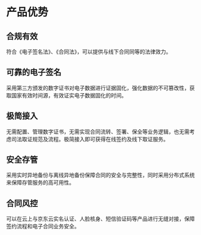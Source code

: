 # 产品优势

## 合规有效

符合《电子签名法》、《合同法》，可以提供与线下合同同等的法律效力。

## 可靠的电子签名

采用第三方颁发的数字证书对电子数据进行证据固化，强化数据的不可篡改性，获取国家有效时间源，有效证实电子数据固化的时间。

## 极简接入

无需配置、管理数字证书，无需实现合同流转、签署、保全等业务逻辑，也无需考虑司法取证规范及流程。极简接入即可获得在线签约及线下取证服务。

## 安全存管

采用实时异地备份与离线异地备份保障合同的安全与完整性，同时采用分布式系统来保障存管服务的高可用性。

## 合同风控

可以在云上与京东云实名认证、人脸核身、短信验证码等产品进行无缝对接，保障签约流程和电子合同业务安全。
